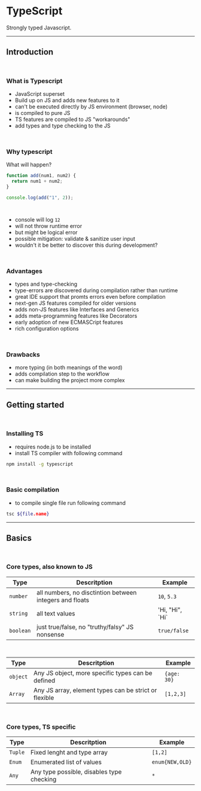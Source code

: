 # TypeScript

Strongly typed Javascript.

---

## Introduction

` `

### What is Typescript

- JavaScript superset
- Build up on JS and adds new features to it
- can't be executed directly by JS environment (browser, node)
- is compiled to pure JS
- TS features are compiled to JS "workarounds"
- add types and type checking to the JS

` `

### Why typescript

What will happen?

```javascript
function add(num1, num2) {
  return num1 + num2;
}

console.log(add("1", 2));
```

` `

- console will log `12`
- will not throw runtime error
- but might be logical error
- possible mitigation: validate & sanitize user input
- wouldn't it be better to discover this during development?

` `

### Advantages

- types and type-checking
- type-errors are discovered during compilation rather than runtime
- great IDE support that promts errors even before compilation
- next-gen JS features compiled for older versions
- adds non-JS features like Interfaces and Generics
- adds meta-programming features like Decorators
- early adoption of new ECMASCript features
- rich configuration options

` `

### Drawbacks

- more typing (in both meanings of the word)
- adds compilation step to the workflow
- can make building the project more complex

---

## Getting started

` `

### Installing TS

- requires node.js to be installed
- install TS compiler with following command

```bash
npm install -g typescript
```

` `

### Basic compilation

- to compile single file run following command

```bash
tsc ${file.name}
```

---

## Basics

` `

### Core types, also known to JS

| Type      | Descritption                                            | Example           |
| --------- | ------------------------------------------------------- | ----------------- |
| `number`  | all numbers, no disctintion between integers and floats | `10`, `5.3`       |
| `string`  | all text values                                         | 'Hi, "Hi", \`Hi\` |
| `boolean` | just true/false, no "truthy/falsy" JS nonsense          | `true/false`      |

` `

| Type      | Descritption                                            | Example           |
| --------- | ------------------------------------------------------- | ----------------- |
| `object`  | Any JS object, more specific types can be defined       | `{age: 30}`       |
| `Array`   | Any JS array, element types can be strict or flexible   | `[1,2,3] `        |

` `

### Core types, TS specific

| Type      | Descritption                                            | Example           |
| --------- | ------------------------------------------------------- | ----------------- |
| `Tuple`   | Fixed lenght and type array                             | `[1,2]`           |
| `Enum`    | Enumerated list of values                               | `enum{NEW,OLD}`   |
| `Any`     | Any type possible, disables type checking               | `*`               |